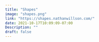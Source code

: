 ```yaml
---
title: "Shapes"
image: "shapes.png"
link: "https://shapes.nathanwillson.com/"
date: 2021-10-17T10:09:09-07:00
Description: ""
draft: false
---
```

